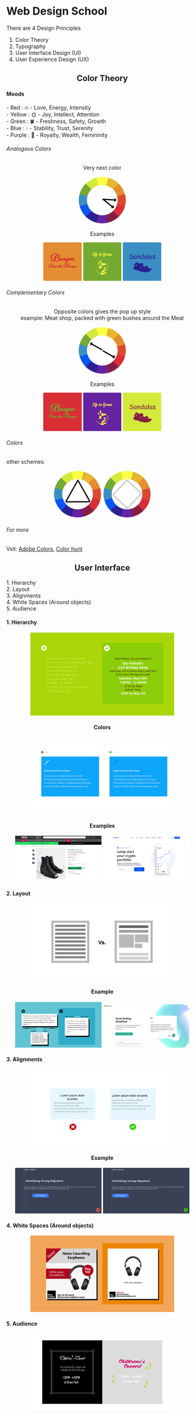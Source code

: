 # Web Design School
There are 4 Design Principles
1. Color Theory
2. Typography
3. User Interface Design (UI)
4. User Experience Design (UX)

<h2 align=center>Color Theory</h2>

<h4>Moods</h4>
- Red     : 🔥   - Love, Energy, Intensity <br>
- Yellow  : 🌞  - Joy, Intellect, Attention <br>
- Green   : 🍀  - Freshness, Safety, Growth <br>
- Blue    : 💧   - Stability, Trust, Serenity <br>
- Purple  : 👑  - Royalty, Wealth, Femininity <br>

<h6>Analogous Colors</h6>
<div align=center>
<p>Very next color</P>
<img src="imgs/AnalogousColors.png" width=25%>
</div>

<div align=center>
<p>Examples</P>
<img src="imgs/b1.png" width=20%>
<img src="imgs/b2.png" width=20%>
<img src="imgs/b3.png" width=20%>
</div>

<h6>Complementary Colors</h6>
<div align=center>
<p>Opposite colors gives the pop up style <br> example: Meat shop, packed with green bushes around the Meat</P>
<img src="imgs/ComplementaryColors.png" width=25%>
</div>

<div align=center>
<p>Examples</P>
<img src="imgs/c1.png" width=20%>
<img src="imgs/c2.png" width=20%>
<img src="imgs/c3.png" width=20%>
</div>

<h6> Colors</h6>
<p>other schemes</p>
<div align=center>
<img src="imgs/triangular.png" width=25%>
<img src="imgs/FourColors.png" width=25%>
</div>

<h6>For more</h6>
Vsit: <a href="https://color.adobe.com/create/color-wheel">Adobe Colors</a>, <a href="https://colorhunt.co/">Color hunt</a>


<h2 align=center>User Interface</h2>
1. Hierarchy <br>
2. Layout <br>
3. Alignments <br>
4. White Spaces (Around objects) <br>
5. Audience <br>

<h4>1. Hierarchy</h4>
<div align=center>
<img src="imgs/1_hierarchy.jpg" width=75%>
<h4>Colors</h4>
<img src="imgs/2_color.jpg" width=75%>
<h4>Examples</h4>
<img src="imgs/WebDesignExample.jpg" width=45%>
<img src="imgs/WebDesignExample2.jpg" width=45%>
</div>

<h4>2. Layout</h4>
<div align=center>
<img src="imgs/WebDesignExample3.jpg" width=75%>
<h4>Example</h4>
<img src="imgs/WebDesignExample4.jpg" width=45%>
<img src="imgs/WebDesignExample5.jpg" width=45%>
</div>


<h4>3. Alignments</h4>
<div align=center>
<img src="imgs/WebDesignExample6.jpg" width=75%>
<h4>Example</h4>
<img src="imgs/a1.jpg" width=45%>
<img src="imgs/a2.jpg" width=45%>
</div>


<h4>4. White Spaces (Around objects)</h4>
<div align=center>
<img src="imgs/WebDesignExample7.jpg" width=75%>
</div>



<h4>5. Audience</h4>
<div align=center>
<img src="imgs/WebDesignExample8.jpg" width=75%>
</div>
